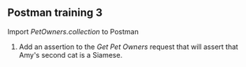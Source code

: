 ## Postman training 3

Import *PetOwners.collection* to Postman

1. Add an assertion to the *Get Pet Owners* request that will assert that Amy's second cat is a Siamese.


